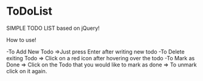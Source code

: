 # ToDoList

SIMPLE TODO LIST based on jQuery!

How to use!

  -To Add New Todo
    =>Just press Enter after writing new todo 
  -To Delete exiting Todo
    => Click on a red icon after hovering over the todo
  -To Mark as Done
    => Click on the Todo that you would like to mark as done
    => To unmark click on it again.


